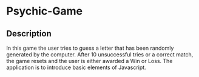 # Psychic-Game
## Description
In this game the user tries to guess a letter that has been randomly generated by the
                                computer. After 10 unsuccessful tries or a correct match, the game resets and the user
                                is either awarded a Win or Loss. The application is to introduce basic elements of
                                Javascript.

